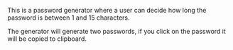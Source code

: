 This is a password generator where a user can decide how long the password is between 1 and 15 characters.

The generator will generate two passwords, if you click on the password it will be copied to clipboard.
